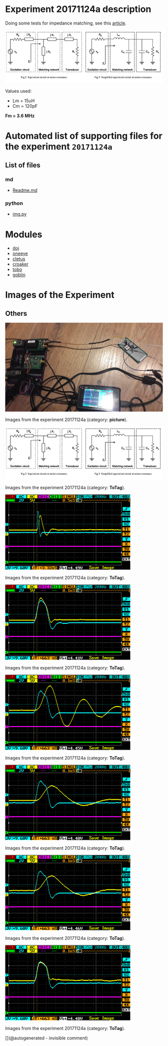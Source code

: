 # Experiment 20171124a description

Doing some tests for impedance matching, see this [article](/include/impedance/1-s2.0-S1875389210001331-main.pdf).

![](/retired/cletus/IMN/imn.jpg)

Values used: 

* Lm = 15uH
* Cm = 120pF

__Fm = 3.6 MHz__




# Automated list of supporting files for the __experiment `20171124a`__

## List of files

### md

* [Readme.md](/retired/cletus/IMN/Readme.md)


### python

* [img.py](/retired/cletus/IMN/img.py)





# Modules

* [doj](/doj/)
* [oneeye](/retired/oneeye/)
* [cletus](/retired/cletus/)
* [croaker](/retired/croaker/)
* [tobo](/retired/tobo/)
* [goblin](/goblin/)




# Images of the Experiment

## Others

![](/retired/cletus/IMN/20171124_222636.jpg)

Images from the experiment 20171124a (category: __picture__).

![](/retired/cletus/IMN/imn.jpg)

Images from the experiment 20171124a (category: __ToTag__).

![](/retired/cletus/IMN/o_w_IMN-time2.png)

Images from the experiment 20171124a (category: __ToTag__).

![](/retired/cletus/IMN/o_empty.png)

Images from the experiment 20171124a (category: __ToTag__).

![](/retired/cletus/IMN/o_LC.png)

Images from the experiment 20171124a (category: __ToTag__).

![](/retired/cletus/IMN/o_w_IMN.png)

Images from the experiment 20171124a (category: __ToTag__).

![](/retired/cletus/IMN/o_LC-loaded.png)

Images from the experiment 20171124a (category: __ToTag__).

![](/retired/cletus/IMN/o_no_IMN.png)

Images from the experiment 20171124a (category: __ToTag__).










[](@autogenerated - invisible comment)